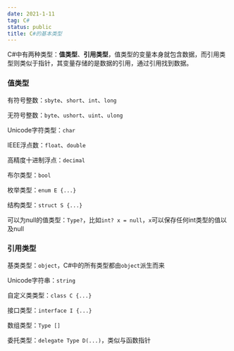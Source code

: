 ```yaml
---
date: 2021-1-11
tag: C#
status: public
title: C#的基本类型
---
```


C#中有两种类型：**值类型**、**引用类型**，值类型的变量本身就包含数据，而引用类型则类似于指针，其变量存储的是数据的引用，通过引用找到数据。

### 值类型

有符号整数：`sbyte`、`short`、`int`、`long`

无符号整数：`byte`、`ushort`、`uint`、`ulong`

Unicode字符类型：`char`

IEEE浮点数：`float`、`double`

高精度十进制浮点：`decimal`

布尔类型：`bool`

枚举类型：`enum E {...}`

结构类型：`struct S {...}`

可以为null的值类型：`Type?`，比如`int? x = null`，`x`可以保存任何int类型的值以及null

### 引用类型

基类类型：`object`，C#中的所有类型都由`object`派生而来

Unicode字符串：`string`

自定义类类型：`class C {...}`

接口类型：`interface I {...}`

数组类型：`Type []`

委托类型：`delegate Type D(...)`，类似与函数指针







